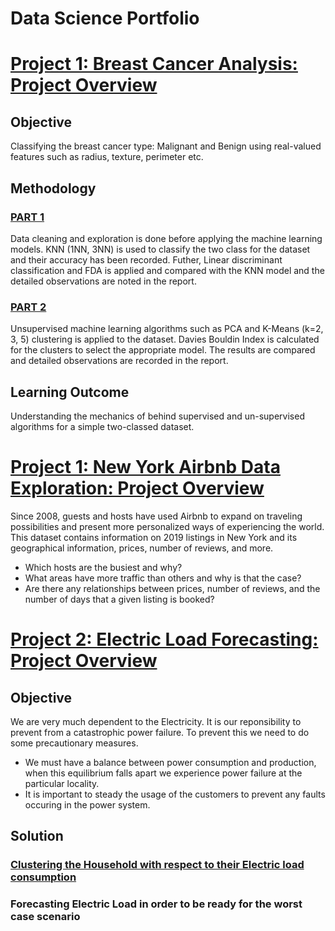 # Data Science Portfolio

# [Project 1: Breast Cancer Analysis: Project Overview](https://github.com/Rosh-R/New-York-Airbnb-Data-Exploration/tree/main)

## Objective

Classifying the breast cancer type: Malignant and Benign using real-valued features such as radius, texture, perimeter etc.

## Methodology

### [PART 1](https://github.com/Rosh-R/Breast-Cancer-Analysis-Part-1-)
Data cleaning and exploration is done before applying the machine learning models. KNN (1NN, 3NN) is used to classify the two class for the dataset and their accuracy has been recorded. Futher, Linear discriminant classification and FDA is applied and compared with the KNN model and the detailed observations are noted in the report.

### [PART 2](https://github.com/Rosh-R/Breast-Cancer-Analysis-Part-2)
Unsupervised machine learning algorithms such as PCA and K-Means (k=2, 3, 5) clustering is applied to the dataset. Davies Bouldin Index is calculated for the clusters to select the appropriate model. The results are compared and detailed observations are recorded in the report.

## Learning Outcome
Understanding the mechanics of behind supervised and un-supervised algorithms for a simple two-classed dataset. 

# [Project 1: New York Airbnb Data Exploration: Project Overview](https://github.com/Rosh-R/New-York-Airbnb-Data-Exploration/tree/main)

Since 2008, guests and hosts have used Airbnb to expand on traveling possibilities and present more personalized ways of experiencing the world. This dataset contains information on 2019 listings in New York and its geographical information, prices, number of reviews, and more.

* Which hosts are the busiest and why?
* What areas have more traffic than others and why is that the case?
* Are there any relationships between prices, number of reviews, and the number of days that a given listing is booked?

# [Project 2: Electric Load Forecasting: Project Overview](https://github.com/Rosh-R/Electric-Load-Forecasting)

## Objective

We are very much dependent to the Electricity. It is our reponsibility to prevent from a catastrophic power failure. To prevent this we need to do some precautionary measures.
* We must have a balance between power consumption and production, when this equilibrium falls apart we experience power failure at the particular locality.
* It is important to steady the usage of the customers to prevent any faults occuring in the power system.

## Solution

### [Clustering the Household with respect to their Electric load consumption](https://github.com/Rosh-R/Electric-Load-Forecasting/blob/main/Load%20Forecasting%20Clustering.ipynb)
### Forecasting Electric Load in order to be ready for the worst case scenario
